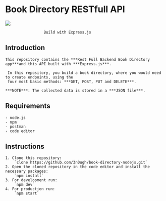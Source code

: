 Book Directory RESTfull API
===========================

  <img src="https://user-images.githubusercontent.com/69458980/128169264-5dd902c7-cc9a-4a17-a36d-6492800ca301.jpg">
  
 					 Build with Express.js


## Introduction


 	This repository contains the ***Rest Full Backend Book Directory app***and this API built with ***Express.js***. 

 	 In this repository, you build a book directory, where you would need to create endpoints, using the 
 	 four most basic methods: ***GET, POST, PUT and DELETE***.

  	***NOTE***: The collected data is stored in a ***JSON file***.

## Requirements

	- node.js
	- npm
	- postman
	- code editor

## Instructions

	1. Clone this repository:
		`clone https://github.com/3n0ugh/book-directory-nodejs.git`
	2. Open the cloned repository in the code editor and install the necessary packages:
		`npm install`
	3. For development run:
		`npm dev`
	4. For production run:
		`npm start`




